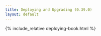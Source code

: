 ```yaml
---
title: Deploying and Upgrading (0.39.0)
layout: default
---
```


{% include_relative deploying-book.html %}
